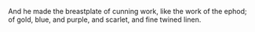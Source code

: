 And he made the breastplate of cunning work, like the work of the ephod; of gold, blue, and purple, and scarlet, and fine twined linen.
